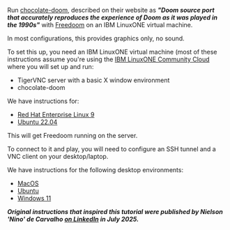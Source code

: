 Run [chocolate-doom](https://www.chocolate-doom.org/), described on their website as ***"Doom source port that accurately reproduces the experience of Doom as it was played in the 1990s"*** with [Freedoom](https://freedoom.github.io/) on an IBM LinuxONE virtual machine.

In most configurations, this provides graphics only, no sound.

To set this up, you need an IBM LinuxONE virtual machine (most of these instructions assume you're using the [IBM LinuxONE Community Cloud](https://community.ibm.com/zsystems/l1cc/) where you will set up and run:

 - TigerVNC server with a basic X window environment
 - chocolate-doom

We have instructions for:

 - [Red Hat Enterprise Linux 9](server/rhel9)
 - [Ubuntu 22.04](server/ubuntu2204.md)

This will get Freedoom running on the server.

To connect to it and play, you will need to configure an SSH tunnel and a VNC client on your desktop/laptop.

We have instructions for the following desktop environments:

 - [MacOS](client/macos.md)
 - [Ubuntu](client/ubuntu.md)
 - [Windows 11](client/windows.md)

***Original instructions that inspired this tutorial were published by Nielson 'Nino' de Carvalho [on LinkedIn](https://www.linkedin.com/pulse/how-run-doom-ibm-z-linuxone-nielson-nino-de-carvalho-0ukxf/) in July 2025.***
